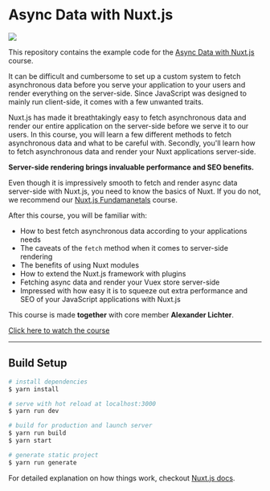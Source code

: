 # Async Data with Nuxt.js

[![](https://vueschool.s3.amazonaws.com/d45176c7b195ea2779b8624ba50e78b6/async-data-with-nuxtjs.png)](https://vueschool.io/courses/async-data-with-nuxtjs)

This repository contains the example code for the [Async Data with Nuxt.js](https://vueschool.io/courses/async-data-with-nuxtjs) course.


It can be difficult and cumbersome to set up a custom system to fetch asynchronous data before you serve your application to your users and render everything on the server-side. Since JavaScript was designed to mainly run client-side, it comes with a few unwanted traits.

Nuxt.js has made it breathtakingly easy to fetch asynchronous data and render our entire application on the server-side before we serve it to our users. In this course, you will learn a few different methods to fetch asynchronous data and what to be careful with. Secondly, you'll learn how to fetch asynchronous data and render your Nuxt applications server-side.

**Server-side rendering brings invaluable performance and SEO benefits.**

Even though it is impressively smooth to fetch and render async data server-side with Nuxt.js, you need to know the basics of Nuxt. If you do not, we recommend our [Nuxt.js Fundamanetals](https://vueschool.io/courses/nuxtjs-fundamentals) course.

After this course, you will be familiar with:
- How to best fetch asynchronous data according to your applications needs
- The caveats of the `fetch` method when it comes to server-side rendering
- The benefits of using Nuxt modules
- How to extend the Nuxt.js framework with plugins
- Fetching async data and render your Vuex store server-side
- Impressed with how easy it is to squeeze out extra performance and SEO of your JavaScript applications with Nuxt.js

This course is made **together** with core member **Alexander Lichter**.

[Click here to watch the course](https://vueschool.io/courses/async-data-with-nuxtjs)


---

## Build Setup

``` bash
# install dependencies
$ yarn install

# serve with hot reload at localhost:3000
$ yarn run dev

# build for production and launch server
$ yarn run build
$ yarn start

# generate static project
$ yarn run generate
```

For detailed explanation on how things work, checkout [Nuxt.js docs](https://nuxtjs.org).
